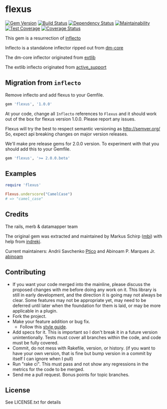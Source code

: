 flexus
========

[![Gem Version](https://img.shields.io/gem/v/flexus.svg)][gem]
[![Build Status](https://img.shields.io/travis/Ptico/flexus.svg)][travis]
[![Dependency Status](https://gemnasium.com/badges/github.com/Ptico/flexus.svg)][gemnasium]
[![Maintainability](https://api.codeclimate.com/v1/badges/13a7eecf99ae954a5786/maintainability)](https://codeclimate.com/github/Ptico/flexus/maintainability)
[![Test Coverage](https://api.codeclimate.com/v1/badges/13a7eecf99ae954a5786/test_coverage)](https://codeclimate.com/github/Ptico/flexus/test_coverage)
[![Coverage Status](https://coveralls.io/repos/github/Ptico/flexus/badge.svg?branch=master)][coveralls]

[gem]: https://rubygems.org/gems/flexus
[travis]: https://travis-ci.org/Ptico/flexus
[gemnasium]: https://gemnasium.com/Ptico/flexus
[codeclimate]: https://codeclimate.com/github/Ptico/flexus
[coveralls]: https://coveralls.io/r/Ptico/flexus

This gem is a resurrection of [inflecto](https://github.com/mbj/inflecto)

Inflecto is a standalone inflector ripped out from [dm-core](https://github.com/datamapper/dm-core)

The dm-core inflector originated from [extlib](https://github.com/datamapper/extlib)

The extlib inflecto originated from [active_support](https://github.com/rails/rails)

Migration from `inflecto`
-------------------------

Remove inflecto and add flexus to your Gemfile.

```ruby
gem 'flexus', '1.0.0'
```

At your code, change all `Inflecto` references to `Flexus` and it should work out of the box for flexus version 1.0.0. Please report any issues.

Flexus will try the best to respect semantic versioning as http://semver.org/
So, expect api breaking changes on major version releases.

We'll make pre release gems for 2.0.0 version. To experiment with that you should add this to your Gemfile.

```ruby
gem 'flexus', '>= 2.0.0.beta'
```

Examples
--------

```ruby
require 'flexus'

Flexus.underscore("CamelCase")
# => "camel_case"
```

Credits
-------

The rails, merb & datamapper team

The original gem was extracted and maintained by Markus Schirp ([mbj](https://github.com/mbj)) with help from [indrekj](https://github.com/indrekj).

Current maintainers: Andrii Savchenko [Ptico](https://github.com/Ptico) and Abinoam P. Marques Jr. [abinoam](https://github.com/abinoam)

Contributing
-------------

* If you want your code merged into the mainline, please discuss the proposed changes with me before doing any work on it. This library is still in early development, and the direction it is going may not always be clear. Some features may not be appropriate yet, may need to be deferred until later when the foundation for them is laid, or may be more applicable in a plugin.
* Fork the project.
* Make your feature addition or bug fix.
  * Follow this [style guide](https://github.com/dkubb/styleguide).
* Add specs for it. This is important so I don't break it in a future version unintentionally. Tests must cover all branches within the code, and code must be fully covered.
* Commit, do not mess with Rakefile, version, or history. (if you want to have your own version, that is fine but bump version in a commit by itself I can ignore when I pull)
* Run "rake ci". This must pass and not show any regressions in the metrics for the code to be merged.
* Send me a pull request. Bonus points for topic branches.

License
-------

See LICENSE.txt for details
